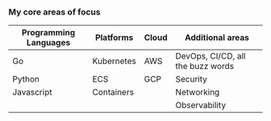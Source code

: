 ### My core areas of focus

| Programming Languages | Platforms | Cloud | Additional areas |
| --- | --- | --- | --- |
| Go | Kubernetes | AWS | DevOps, CI/CD, all the buzz words |
| Python | ECS  | GCP | Security |
| Javascript | Containers | | Networking |
| | | | Observability |
